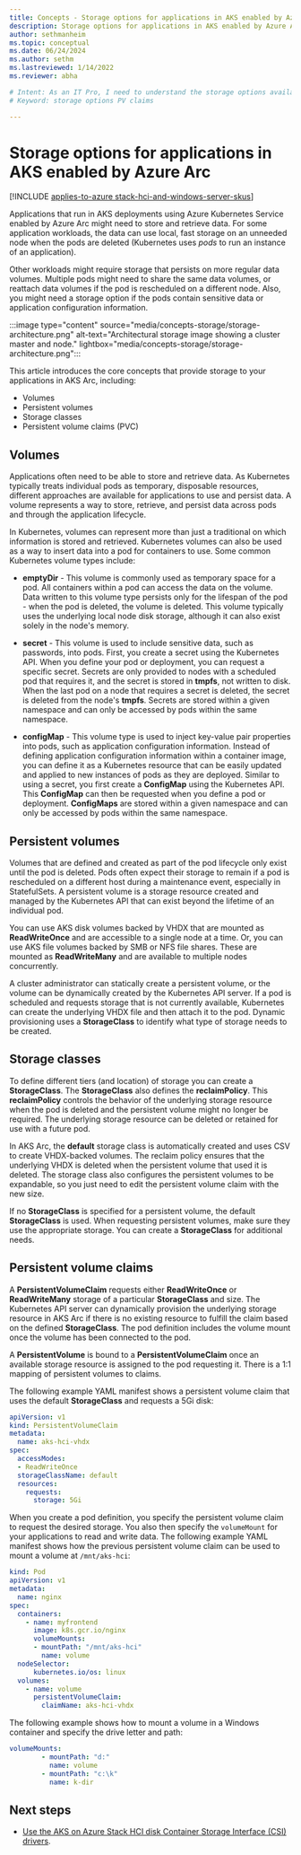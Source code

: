 ```yaml
---
title: Concepts - Storage options for applications in AKS enabled by Azure Arc
description: Storage options for applications in AKS enabled by Azure Arc.
author: sethmanheim
ms.topic: conceptual
ms.date: 06/24/2024
ms.author: sethm 
ms.lastreviewed: 1/14/2022
ms.reviewer: abha

# Intent: As an IT Pro, I need to understand the storage options available for applications in AKS Arc so that I can optimize how to best to store and retrieve data.
# Keyword: storage options PV claims

---
```


# Storage options for applications in AKS enabled by Azure Arc

[!INCLUDE [applies-to-azure stack-hci-and-windows-server-skus](includes/aks-hci-applies-to-skus/aks-hybrid-applies-to-azure-stack-hci-windows-server-sku.md)]

Applications that run in AKS deployments using Azure Kubernetes Service enabled by Azure Arc might need to store and retrieve data. For some application workloads, the data can use local, fast storage on an unneeded node when the pods are deleted (Kubernetes uses _pods_ to run an instance of an application).

Other workloads might require storage that persists on more regular data volumes. Multiple pods might need to share the same data volumes, or reattach data volumes if the pod is rescheduled on a different node. Also, you might need a storage option if the pods contain sensitive data or application configuration information.

:::image type="content" source="media/concepts-storage/storage-architecture.png" alt-text="Architectural storage image showing a cluster master and node." lightbox="media/concepts-storage/storage-architecture.png":::

This article introduces the core concepts that provide storage to your applications in AKS Arc, including:

- Volumes
- Persistent volumes
- Storage classes
- Persistent volume claims (PVC)

## Volumes

Applications often need to be able to store and retrieve data. As Kubernetes typically treats individual pods as temporary, disposable resources, different approaches are available for applications to use and persist data. A volume represents a way to store, retrieve, and persist data across pods and through the application lifecycle.

In Kubernetes, volumes can represent more than just a traditional on which information is stored and retrieved. Kubernetes volumes can also be used as a way to insert data into a pod for containers to use. Some common Kubernetes volume types include:

- **emptyDir** - This volume is commonly used as temporary space for a pod. All containers within a pod can access the data on the volume. Data written to this volume type persists only for the lifespan of the pod - when the pod is deleted, the volume is deleted. This volume typically uses the underlying local node disk storage, although it can also exist solely in the node's memory.

- **secret** - This volume is used to include sensitive data, such as passwords, into pods. First, you create a secret using the Kubernetes API. When you define your pod or deployment, you can request a specific secret. Secrets are only provided to nodes with a scheduled pod that requires it, and the secret is stored in **tmpfs**, not written to disk. When the last pod on a node that requires a secret is deleted, the secret is deleted from the node's **tmpfs**. Secrets are stored within a given namespace and can only be accessed by pods within the same namespace.

- **configMap** - This volume type is used to inject key-value pair properties into pods, such as application configuration information. Instead of defining application configuration information within a container image, you can define it as a Kubernetes resource that can be easily updated and applied to new instances of pods as they are deployed. Similar to using a secret, you first create a **ConfigMap** using the Kubernetes API. This **ConfigMap** can then be requested when you define a pod or deployment. **ConfigMaps** are stored within a given namespace and can only be accessed by pods within the same namespace.

## Persistent volumes

Volumes that are defined and created as part of the pod lifecycle only exist until the pod is deleted. Pods often expect their storage to remain if a pod is rescheduled on a different host during a maintenance event, especially in StatefulSets. A persistent volume is a storage resource created and managed by the Kubernetes API that can exist beyond the lifetime of an individual pod.

You can use AKS disk volumes backed by VHDX that are mounted as **ReadWriteOnce** and are accessible to a single node at a time. Or, you can use AKS file volumes backed by SMB or NFS file shares. These are mounted as **ReadWriteMany** and are available to multiple nodes concurrently.

A cluster administrator can statically create a persistent volume, or the volume can be dynamically created by the Kubernetes API server. If a pod is scheduled and requests storage that is not currently available, Kubernetes can create the underlying VHDX file and then attach it to the pod. Dynamic provisioning uses a **StorageClass** to identify what type of storage needs to be created.

## Storage classes

To define different tiers (and location) of storage you can create a **StorageClass**. The **StorageClass** also defines the **reclaimPolicy**. This **reclaimPolicy** controls the behavior of the underlying storage resource when the pod is deleted and the persistent volume might no longer be required. The underlying storage resource can be deleted or retained for use with a future pod.

In AKS Arc, the **default** storage class is automatically created and uses CSV to create VHDX-backed volumes. The reclaim policy ensures that the underlying VHDX is deleted when the persistent volume that used it is deleted. The storage class also configures the persistent volumes to be expandable, so you just need to edit the persistent volume claim with the new size.

If no **StorageClass** is specified for a persistent volume, the default **StorageClass** is used. When requesting persistent volumes, make sure they use the appropriate storage. You can create a **StorageClass** for additional needs.

## Persistent volume claims

A **PersistentVolumeClaim** requests either **ReadWriteOnce** or **ReadWriteMany** storage of a particular **StorageClass** and size. The Kubernetes API server can dynamically provision the underlying storage resource in AKS Arc if there is no existing resource to fulfill the claim based on the defined **StorageClass**. The pod definition includes the volume mount once the volume has been connected to the pod.

A **PersistentVolume** is bound to a **PersistentVolumeClaim** once an available storage resource is assigned to the pod requesting it. There is a 1:1 mapping of persistent volumes to claims.

The following example YAML manifest shows a persistent volume claim that uses the default **StorageClass** and requests a 5Gi disk:

```yaml
apiVersion: v1 
kind: PersistentVolumeClaim 
metadata: 
  name: aks-hci-vhdx 
spec: 
  accessModes: 
  - ReadWriteOnce 
  storageClassName: default 
  resources: 
    requests: 
      storage: 5Gi 
```

When you create a pod definition, you specify the persistent volume claim to request the desired storage. You also then specify the `volumeMount` for your applications to read and write data. The following example YAML manifest shows how the previous persistent volume claim can be used to mount a volume at `/mnt/aks-hci`:

```yaml
kind: Pod 
apiVersion: v1 
metadata: 
  name: nginx 
spec: 
  containers: 
    - name: myfrontend 
      image: k8s.gcr.io/nginx 
      volumeMounts: 
      - mountPath: "/mnt/aks-hci" 
        name: volume
  nodeSelector:
      kubernetes.io/os: linux
  volumes: 
    - name: volume 
      persistentVolumeClaim: 
        claimName: aks-hci-vhdx 
```

The following example shows how to mount a volume in a Windows container and specify the drive letter and path:

```yaml
volumeMounts: 
        - mountPath: "d:" 
          name: volume 
        - mountPath: "c:\k" 
          name: k-dir 
```

## Next steps

- [Use the AKS on Azure Stack HCI disk Container Storage Interface (CSI) drivers](./container-storage-interface-disks.md).
